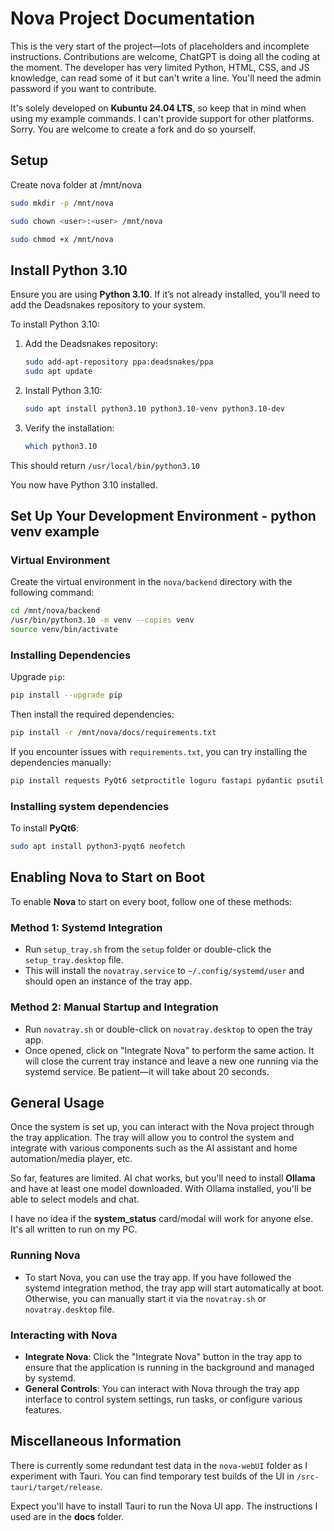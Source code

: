 
# Nova Project Documentation

This is the very start of the project—lots of placeholders and incomplete instructions. Contributions are welcome, ChatGPT is doing all the coding at the moment. The developer has very limited Python, HTML, CSS, and JS knowledge, can read some of it but can't write a line. You'll need the admin password if you want to contribute.

It's solely developed on **Kubuntu 24.04 LTS**, so keep that in mind when using my example commands. I can't provide support for other platforms. Sorry. You are welcome to create a fork and do so yourself.

## Setup

Create nova folder at /mnt/nova

   ```bash
   sudo mkdir -p /mnt/nova
   ```

   ```bash
   sudo chown <user>:<user> /mnt/nova
   ```

   ```bash
   sudo chmod +x /mnt/nova
   ```

## Install Python 3.10

Ensure you are using **Python 3.10**. If it’s not already installed, you’ll need to add the Deadsnakes repository to your system.

To install Python 3.10:

1. Add the Deadsnakes repository:

   ```bash
   sudo add-apt-repository ppa:deadsnakes/ppa
   sudo apt update
   ```

2. Install Python 3.10:

   ```bash
   sudo apt install python3.10 python3.10-venv python3.10-dev
   ```

3. Verify the installation:

   ```bash
   which python3.10
   ```
This should return `/usr/local/bin/python3.10`

You now have Python 3.10 installed.

## Set Up Your Development Environment - python venv example

### Virtual Environment
Create the virtual environment in the `nova/backend` directory with the following command:

```bash
cd /mnt/nova/backend
/usr/bin/python3.10 -m venv --copies venv
source venv/bin/activate
```

### Installing Dependencies
Upgrade `pip`:

```bash
pip install --upgrade pip
```

Then install the required dependencies:

```bash
pip install -r /mnt/nova/docs/requirements.txt
```

If you encounter issues with `requirements.txt`, you can try installing the dependencies manually:

```bash
pip install requests PyQt6 setproctitle loguru fastapi pydantic psutil websocket-client sounddevice numpy pyjwt tinydb bcrypt "uvicorn[standard]" onnxruntime-gpu piper-tts "piper-tts[http]"
```

### Installing system dependencies
To install **PyQt6**:

```bash
sudo apt install python3-pyqt6 neofetch
```


## Enabling Nova to Start on Boot

To enable **Nova** to start on every boot, follow one of these methods:

### Method 1: Systemd Integration
- Run `setup_tray.sh` from the `setup` folder or double-click the `setup_tray.desktop` file.
- This will install the `novatray.service` to `~/.config/systemd/user` and should open an instance of the tray app.

### Method 2: Manual Startup and Integration
- Run `novatray.sh` or double-click on `novatray.desktop` to open the tray app.
- Once opened, click on "Integrate Nova" to perform the same action. It will close the current tray instance and leave a new one running via the systemd service. Be patient—it will take about 20 seconds.



## General Usage

Once the system is set up, you can interact with the Nova project through the tray application. The tray will allow you to control the system and integrate with various components such as the AI assistant and home automation/media player, etc. 

So far, features are limited. AI chat works, but you'll need to install **Ollama** and have at least one model downloaded. With Ollama installed, you'll be able to select models and chat. 

I have no idea if the **system_status** card/modal will work for anyone else. It's all written to run on my PC.

### Running Nova
- To start Nova, you can use the tray app. If you have followed the systemd integration method, the tray app will start automatically at boot. Otherwise, you can manually start it via the `novatray.sh` or `novatray.desktop` file.

### Interacting with Nova
- **Integrate Nova**: Click the "Integrate Nova" button in the tray app to ensure that the application is running in the background and managed by systemd.
- **General Controls**: You can interact with Nova through the tray app interface to control system settings, run tasks, or configure various features.

## Miscellaneous Information

There is currently some redundant test data in the `nova-webUI` folder as I experiment with Tauri. You can find temporary test builds of the UI in `/src-tauri/target/release`.

Expect you'll have to install Tauri to run the Nova UI app. The instructions I used are in the **docs** folder.
